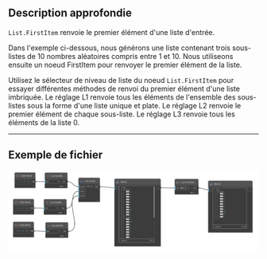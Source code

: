 ## Description approfondie
`List.FirstItem` renvoie le premier élément d'une liste d'entrée.

Dans l'exemple ci-dessous, nous générons une liste contenant trois sous-listes de 10 nombres aléatoires compris entre 1 et 10. Nous utiliseons ensuite un noeud FirstItem pour renvoyer le premier élément de la liste.

Utilisez le sélecteur de niveau de liste du noeud `List.FirstItem` pour essayer différentes méthodes de renvoi du premier élément d'une liste imbriquée. Le réglage L1 renvoie tous les éléments de l'ensemble des sous-listes sous la forme d'une liste unique et plate. Le réglage L2 renvoie le premier élément de chaque sous-liste. Le réglage L3 renvoie tous les éléments de la liste 0.
___
## Exemple de fichier

![List.FirstItem](./DSCore.List.FirstItem_img.jpg)
